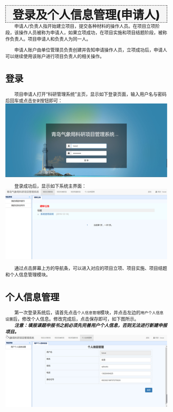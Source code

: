 <div style="text-align:center;border:1px dashed   #000; font-size:36px;font-weight:800;background-color:#F5F5F5">
登录及个人信息管理(申请人)
</div>
　　申请人/负责人指开始建立项目，提交各种材料的操作人员。在项目立项阶段，该操作人员被称为申请人，如果立项成功，在项目实施和项目结题阶段，被称作负责人。项目申请人和负责人为同一人。

　　申请人账户由单位管理员负责创建并告知申请操作人员，立项成功后，申请人可以继续使用该账户进行项目负责人的相关操作。
# 登录
　　项目申请人打开“科研管理系统”主页，显示如下登录页面，输入用户名与密码后回车或点击`登录`按钮即可：
![登录界面](../images/requisition/userLogin.jpg)

　　登录成功后，显示如下系统主界面：
![aaa](../images/requisition/userMain.jpg)  

　　通过点击屏幕上方的导航条，可以进入对应的项目立项、项目实施、项目结题和个人信息管理模块。
　　

# 个人信息管理
　　第一次登录系统后，请首先点击`个人信息管理`模块，并点击左边的`用户个人信息设置`后，修改个人信息。修改完成后，点击保存即可，如下图所示。  
　　***注意：填报课题申报书之前必须先完善用户个人信息，否则无法进行新建申报项目。***
![修改用户个人信息](../images/requisition/userManage.jpg)
